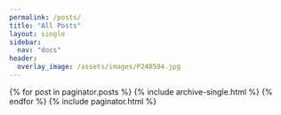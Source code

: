 ```yaml
---
permalink: /posts/
title: "All Posts"
layout: single
sidebar:
  nav: "docs"
header:
  overlay_image: /assets/images/P248594.jpg
---
```

{% for post in paginator.posts %}
  {% include archive-single.html %}
{% endfor %}
{% include paginator.html %}
